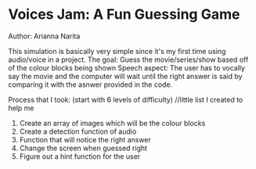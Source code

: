 # Voices Jam: A Fun Guessing Game

Author: Arianna Narita 

This simulation is basically very simple since it's my first time using audio/voice in a project.
The goal: Guess the movie/series/show based off of the colour blocks being shown 
Speech aspect: The user has to vocally say the movie and the computer will wait until the right answer is said by comparing it with the asnwer provided in the code.

Process that I took: (start with 6 levels of difficulty) //little list I created to help me
1. Create an array of images which will be the colour blocks 
2. Create a detection function of audio 
3. Function that will notice the right answer
4. Change the screen when guessed right
5. Figure out a hint function for the user


